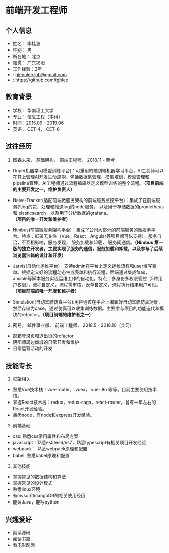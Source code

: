 # <i class="fas fa-laptop-code"></i> 前端开发工程师

## <i class="fas fa-info-circle"></i> 个人信息

- 姓名： 李桂波
- 性别： 男
- 所在地： 北京
- 籍贯： 广东揭阳
- 工作经验：2年
- <i class="fas fa-envelope-square"></i> : glennlee.job@gmail.com
- <i class="fab fa-github"></i> :  <https://github.com/igblee>

## <i class="fas fa-school"></i> 教育背景

- 学校： 华南理工大学
- 专业： 信息工程（本科）
- 时间：2015.09 - 2019.06
- 英语： CET-4， CET-6

## <i class="fas fa-briefcase"></i> 过往经历

1. 图森未来， 基础架构， 前端工程师， 2018.11 - 至今

- Dope(机器学习模型训练平台)：可重用的端到端机器学习平台，AI工程师可以在其上管理AI开发生命周期，包括数据集管理，模型培训，模型管理和pipeline管理。AI工程师通过流程编辑器定义模型训练的整个流程。<strong>（项目前端的主要开发之一，维护负责人）</strong>
- Naive-Tracker(适配前端微服务架构的前端服务监控平台)：集成了在前端服务抓log的包，处理和推送log的node服务， 以及用于存储数据的prometheus 和 elasticsearch，以及用于分析数据的grafana。<strong>（项目的唯一开发和维护者）</strong>
- Nimbus(前端微服务架构平台)：集成了公司大部分的前端服务的微服务平台。特点：框架无关性（Vue，React，Angular等项目都可以支持），服务自治，不互相影响，服务发现， 服务加载和卸载， 服务间通信。<strong>（Nimbus 第一版的独立开发者，主要实现了服务的通信，服务加载和卸载，以及参与了后续浏览器沙箱的设计和开发）</strong>

- Jarvis(自动化运维平台)：支持admin在平台上定义运维流程和user填写表单。根据定义好的流程动态生成表单和执行流程，后端通过集成faas，ansible等脚本服务实现运维工作的自动化。特点：多身份多权限管控（5种用户权限），流程自定义，流程需审核，表单自定义，流程执行结果用户可见。<strong>（项目前端的唯一开发和维护者）</strong>
- Simulation(自动驾驶仿真平台):用户通过在平台上编辑好自动驾驶仿真场景，然后存储为case，通过仿真可以收集训练数据。主要参与项目的功能迭代和模块的refactor。<strong>（项目前端的维护者之一）</strong>

2. 网易， 邮件事业部， 前端工程师， 2018.5 - 2018.10（实习）

- 邮箱登录页和退出页的refactor
- 阴阳师周边商城的日常开发和维护
- 日常运营活动的开发

## <i class="fas fa-tools"></i> 技能专长

1. 框架相关

- 熟悉Vue技术栈：vue-router， vuex， vue-i8n 等等。目前主要使用技术栈。
- 掌握React技术栈：redux，redux-saga，react-router。曾有一年左右的React开发经验。
- 熟悉node，有node和express开发经验。

2. 前端基础

- css: 熟悉css常用属性和布局方案
- javascript：熟悉es5/es6/es7，熟悉typescript有相关项目开发经验
- webpack： 熟悉webpack原理和配置
- babel: 熟悉babel原理和配置

3. 其他技能

- 掌握常见的数据结构和算法
- 掌握常见的设计模式
- 熟悉linux环境
- 有mysql和mangoDB的相关使用经历
- 能读Java，能写python

## <i class="fas fa-heart"></i>兴趣爱好

- 阅读源码
- 阅读书籍
- 看电影刷剧

<head>
    <script defer src="https://use.fontawesome.com/releases/v5.13.0/js/all.js"></script>
    <script defer src="https://use.fontawesome.com/releases/v5.13.0/js/v4-shims.js"></script>
</head>
<link rel="stylesheet" href="https://use.fontawesome.com/releases/v5.13.0/css/all.css">
